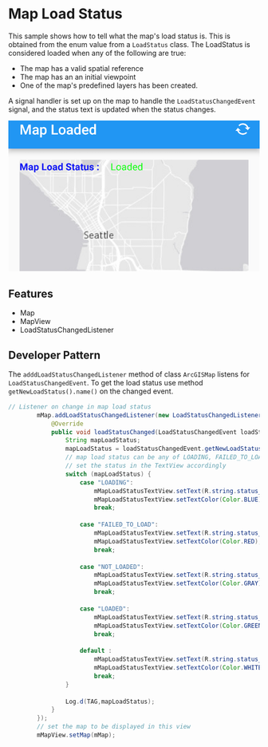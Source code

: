 # Map Load Status
This sample shows how to tell what the map's load status is. This is obtained from the enum value from a ```LoadStatus``` class. The LoadStatus is considered loaded when any of the following are true:
* The map has a valid spatial reference
* The map has an an initial viewpoint
* One of the map's predefined layers has been created.

A signal handler is set up on the map to handle the ```LoadStatusChangedEvent``` signal, and the status text is updated when the status changes.

![Map Loaded](map-loaded.png)

## Features

* Map
* MapView
* LoadStatusChangedListener

## Developer Pattern

The ```adddLoadStatusChangedListener``` method of class ```ArcGISMap``` listens for ```LoadStatusChangedEvent```. To get the load status use method ```getNewLoadStatus().name()``` on the changed event.
```java
// Listener on change in map load status
        mMap.addLoadStatusChangedListener(new LoadStatusChangedListener() {
            @Override
            public void loadStatusChanged(LoadStatusChangedEvent loadStatusChangedEvent) {
                String mapLoadStatus;
                mapLoadStatus = loadStatusChangedEvent.getNewLoadStatus().name();
                // map load status can be any of LOADING, FAILED_TO_LOAD, NOT_LOADED or LOADED
                // set the status in the TextView accordingly
                switch (mapLoadStatus) {
                    case "LOADING":
                        mMapLoadStatusTextView.setText(R.string.status_loading);
                        mMapLoadStatusTextView.setTextColor(Color.BLUE);
                        break;

                    case "FAILED_TO_LOAD":
                        mMapLoadStatusTextView.setText(R.string.status_loadFail);
                        mMapLoadStatusTextView.setTextColor(Color.RED);
                        break;

                    case "NOT_LOADED":
                        mMapLoadStatusTextView.setText(R.string.status_notLoaded);
                        mMapLoadStatusTextView.setTextColor(Color.GRAY);
                        break;

                    case "LOADED":
                        mMapLoadStatusTextView.setText(R.string.status_loaded);
                        mMapLoadStatusTextView.setTextColor(Color.GREEN);
                        break;

                    default :
                        mMapLoadStatusTextView.setText(R.string.status_loadError);
                        mMapLoadStatusTextView.setTextColor(Color.WHITE);
                        break;
                }

                Log.d(TAG,mapLoadStatus);
            }
        });
        // set the map to be displayed in this view
        mMapView.setMap(mMap); 
```
